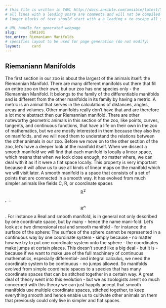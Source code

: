 ```yaml
---
# this file is written in YAML http://docs.ansible.com/ansible/latest/YAMLSyntax.html
# all lines with a leading sharp are comments and will not be compiled
# longer blocks of text should start with a a leading > to escape all special characters

# URL handle for generated webpage
slug:      ch01s01
toc_entry: Riemaniann Manifolds
# specifies layout to be used for page generation (do not modify)
layout:     card
---
```


## Riemaniann Manifolds

The first section in our zoo is about the largest of the animals itself: the Riemannian Manifold. There are many different manifolds out there that fill an entire zoo on their own, but our zoo has one species only - the Riemannian Manifold. It belongs to the family of the differentiable manifolds and is different from the other manifolds in its family by having a metric. A metric is an animal that serves in the calculations of distances, angles, areas and volumes. Other manifolds really don’t have that and are therefore a lot more abstract then our Riemannian manifold. There are other noteworthy geometric animals in this section of the zoo, like points, curves, tangents, and continuous functions, that have a life on their own in the zoo of mathematics, but we are mostly interested in them because they also live on manifolds, and we will need them to understand the relations between the other animals in our zoo. Before we move on to the other section of the zoo, let’s have a deeper look at the manifold itself. When we dissect a smooth manifold we will find that each manifold is locally a linear space, which means that when we look close enough, no matter where, we can deal with it as if it were a flat space locally. This property is very important because it will allow us to use all kinds of linear maps on the manifold which we will visit later. A smooth manifold is a space that consists of a set of points that are connected in a smooth way. It has evolved from much simpler animals like fields C, R, or coordinate spaces $$\mathbb R^2$$, … $$\mathbb R^n$$. 
For instance a Real and smooth manifold, is in general not only described by one coordinate space, but by many - hence the name mani-fold. Let’s look at a two dimensional real and smooth manifold - for instance the surface of the sphere: The surface of the sphere cannot be represented in a continuous way by one coordinate system - simply because - no matter how we try to put one coordinate system onto the sphere - the coordinates make jumps at certain places. This doesn’t sound like a big deal - but it is - because if we want to make use of the full machinery of continuous mathematics, especially differential- and integral calculus, we need the coordinate system to be continuous - no jumps allowed. So manifolds evolved from simple coordinate spaces to a species that has many coordinate spaces that can be stitched together in a certain way. A great deal of theory went into this evolution - but we as zoologists aren’t so much concerned with this theory we can just happily accept that smooth manifolds use multiple coordinate spaces, stitched together, to keep everything smooth and hence enable us to cultivate other animals on them that previously could only live in simpler and flat spaces.
